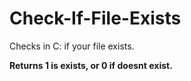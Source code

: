 # Check-If-File-Exists

Checks in C: if your file exists.

**Returns 1 is exists, or 0 if doesnt exist.**
